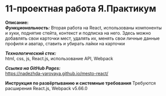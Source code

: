 # 11-проектная работа Я.Практикум


**Описание:**
\
***Функциональность:***
Вторая работа на React, использованы компоненты и хуки, поднятие стейта, контекст и подписка на него.
Здесь можно добавлять свои карточки мест, удалять их, менять свои личные данные профиля и аватар, ставить и убирать лайки на карточки 


***Технологический стек:***
\
html, css, js, React.js, использование API, Webpack


***Ссылка на GitHub Pages:***
\
https://nadezhda-yarovaya.github.io/mesto-react/

**Инструкция по развёртыванию и системные требования**
Требуются расширения React.js, Webpack v5.66.0
